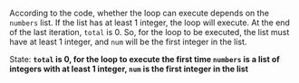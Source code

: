According to the code, whether the loop can execute depends on the `numbers` list. If the list has at least 1 integer, the loop will execute. At the end of the last iteration, `total` is 0. So, for the loop to be executed, the list must have at least 1 integer, and `num` will be the first integer in the list.

State: **`total` is 0, for the loop to execute the first time `numbers` is a list of integers with at least 1 integer, `num` is the first integer in the list**